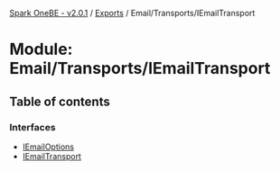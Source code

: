 [Spark OneBE - v2.0.1](../README.md) / [Exports](../modules.md) / Email/Transports/IEmailTransport

# Module: Email/Transports/IEmailTransport

## Table of contents

### Interfaces

- [IEmailOptions](../interfaces/Email_Transports_IEmailTransport.IEmailOptions.md)
- [IEmailTransport](../interfaces/Email_Transports_IEmailTransport.IEmailTransport.md)
